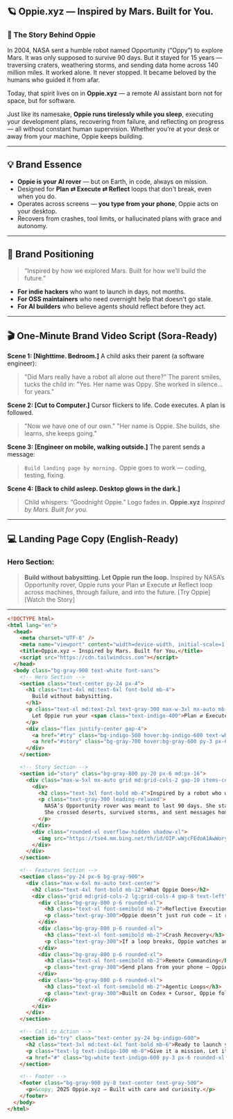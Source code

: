 
## 🪐 **Oppie.xyz — Inspired by Mars. Built for You.**

### 🌌 The Story Behind Oppie

In 2004, NASA sent a humble robot named Opportunity (“Oppy”) to explore Mars. It was only supposed to survive 90 days. But it stayed for 15 years — traversing craters, weathering storms, and sending data home across 140 million miles. It worked alone. It never stopped. It became beloved by the humans who guided it from afar.

Today, that spirit lives on in **Oppie.xyz** — a remote AI assistant born not for space, but for software.

Just like its namesake, **Oppie runs tirelessly while you sleep**, executing your development plans, recovering from failure, and reflecting on progress — all without constant human supervision. Whether you’re at your desk or away from your machine, Oppie keeps building.

---

## 💡 Brand Essence

* **Oppie is your AI rover** — but on Earth, in code, always on mission.
* Designed for **Plan ⇄ Execute ⇄ Reflect** loops that don't break, even when you do.
* Operates across screens — **you type from your phone**, Oppie acts on your desktop.
* Recovers from crashes, tool limits, or hallucinated plans with grace and autonomy.

---

## 🧠 Brand Positioning

> “Inspired by how we explored Mars.
> Built for how we’ll build the future.”

* **For indie hackers** who want to launch in days, not months.
* **For OSS maintainers** who need overnight help that doesn't go stale.
* **For AI builders** who believe agents should reflect before they act.

---

## 🎬 One-Minute Brand Video Script (Sora-Ready)

**Scene 1: \[Nighttime. Bedroom.]**
A child asks their parent (a software engineer):

> "Did Mars really have a robot all alone out there?"
> The parent smiles, tucks the child in:
> "Yes. Her name was Oppy. She worked in silence... for years."

**Scene 2: \[Cut to Computer.]**
Cursor flickers to life. Code executes. A plan is followed.

> "Now we have one of our own."
> "Her name is Oppie. She builds, she learns, she keeps going."

**Scene 3: \[Engineer on mobile, walking outside.]**
The parent sends a message:

> `Build landing page by morning.`
> Oppie goes to work — coding, testing, fixing.

**Scene 4: \[Back to child asleep. Desktop glows in the dark.]**

> Child whispers: “Goodnight Oppie.”
> Logo fades in.
> **Oppie.xyz**
> *Inspired by Mars. Built for you.*

---

## 💻 Landing Page Copy (English-Ready)

### Hero Section:

> **Build without babysitting. Let Oppie run the loop.**
> Inspired by NASA’s Opportunity rover, Oppie runs your Plan ⇄ Execute ⇄ Reflect loop across machines, through failure, and into the future.
> \[Try Oppie] \[Watch the Story]

---
```html
<!DOCTYPE html>
<html lang="en">
  <head>
    <meta charset="UTF-8" />
    <meta name="viewport" content="width=device-width, initial-scale=1.0" />
    <title>Oppie.xyz — Inspired by Mars. Built for You.</title>
    <script src="https://cdn.tailwindcss.com"></script>
  </head>
  <body class="bg-gray-900 text-white font-sans">
    <!-- Hero Section -->
    <section class="text-center py-24 px-4">
      <h1 class="text-4xl md:text-6xl font-bold mb-4">
        Build without babysitting.
      </h1>
      <p class="text-xl md:text-2xl text-gray-300 max-w-3xl mx-auto mb-8">
        Let Oppie run your <span class="text-indigo-400">Plan ⇄ Execute ⇄ Reflect</span> loop while you rest, recover, or dream.
      </p>
      <div class="flex justify-center gap-4">
        <a href="#try" class="bg-indigo-500 hover:bg-indigo-600 text-white py-3 px-6 rounded-xl text-lg font-medium">Try Oppie</a>
        <a href="#story" class="bg-gray-700 hover:bg-gray-600 py-3 px-6 rounded-xl text-lg font-medium">Watch the Story</a>
      </div>
    </section>

    <!-- Story Section -->
    <section id="story" class="bg-gray-800 py-20 px-6 md:px-16">
      <div class="max-w-5xl mx-auto grid md:grid-cols-2 gap-10 items-center">
        <div>
          <h2 class="text-3xl font-bold mb-4">Inspired by a robot who wouldn’t quit</h2>
          <p class="text-gray-300 leading-relaxed">
            NASA’s Opportunity rover was meant to last 90 days. She stayed 15 years.
            She crossed deserts, survived storms, and sent messages home — long after anyone expected. Oppie.xyz is her namesake: your AI teammate who keeps going, builds independently, and always checks in.
          </p>
        </div>
        <div class="rounded-xl overflow-hidden shadow-xl">
          <img src="https://tse4.mm.bing.net/th/id/OIP.wWjcFEdoA1AwWoryxzRiAwHaJQ" alt="Oppy Mars Rover" class="w-full" />
        </div>
      </div>
    </section>

    <!-- Features Section -->
    <section class="py-24 px-6 bg-gray-900">
      <div class="max-w-6xl mx-auto text-center">
        <h2 class="text-4xl font-bold mb-12">What Oppie Does</h2>
        <div class="grid md:grid-cols-2 lg:grid-cols-4 gap-8 text-left">
          <div class="bg-gray-800 p-6 rounded-xl">
            <h3 class="text-xl font-semibold mb-2">Reflective Execution</h3>
            <p class="text-gray-300">Oppie doesn’t just run code — it reflects, adapts, and resumes autonomously.</p>
          </div>
          <div class="bg-gray-800 p-6 rounded-xl">
            <h3 class="text-xl font-semibold mb-2">Crash Recovery</h3>
            <p class="text-gray-300">If a loop breaks, Oppie watches and guides itself back on track — with zero human touch.</p>
          </div>
          <div class="bg-gray-800 p-6 rounded-xl">
            <h3 class="text-xl font-semibold mb-2">Remote Commanding</h3>
            <p class="text-gray-300">Send plans from your phone — Oppie executes on your dev machine in real time.</p>
          </div>
          <div class="bg-gray-800 p-6 rounded-xl">
            <h3 class="text-xl font-semibold mb-2">Agentic Loops</h3>
            <p class="text-gray-300">Built on Codex + Cursor, Oppie follows structured templates that don’t lose context.</p>
          </div>
        </div>
      </div>
    </section>

    <!-- Call to Action -->
    <section id="try" class="text-center py-24 bg-indigo-600">
      <h2 class="text-3xl md:text-4xl font-bold mb-6">Ready to launch your own Oppie?</h2>
      <p class="text-lg text-indigo-100 mb-8">Give it a mission. Let it run. Wake up to results.</p>
      <a href="#" class="bg-white text-indigo-600 py-3 px-6 rounded-xl text-lg font-medium hover:bg-gray-100">Start for Free</a>
    </section>

    <!-- Footer -->
    <footer class="bg-gray-900 py-8 text-center text-gray-500">
      <p>&copy; 2025 Oppie.xyz — Built with care and curiosity.</p>
    </footer>
  </body>
</html>


```
